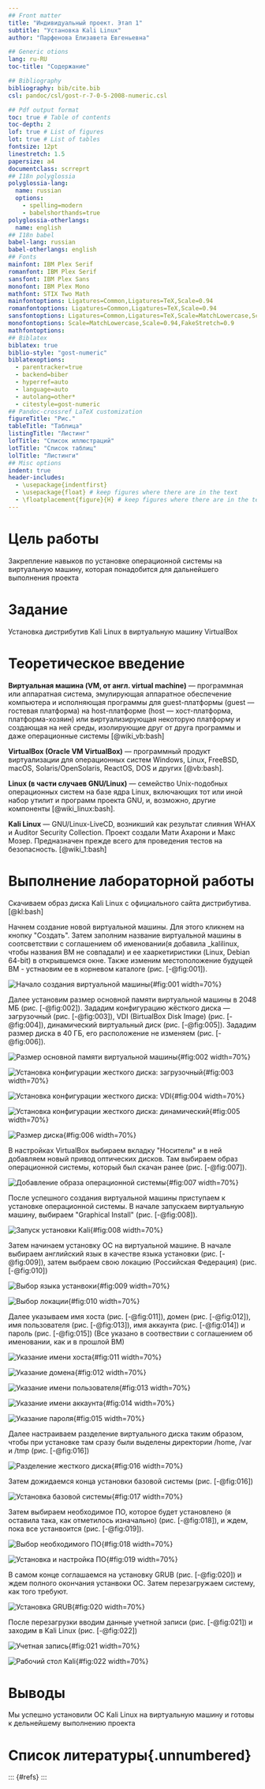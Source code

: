 ```yaml
---
## Front matter
title: "Индивидуальный проект. Этап 1"
subtitle: "Установка Kali Linux"
author: "Парфенова Елизавета Евгеньевна"

## Generic otions
lang: ru-RU
toc-title: "Содержание"

## Bibliography
bibliography: bib/cite.bib
csl: pandoc/csl/gost-r-7-0-5-2008-numeric.csl

## Pdf output format
toc: true # Table of contents
toc-depth: 2
lof: true # List of figures
lot: true # List of tables
fontsize: 12pt
linestretch: 1.5
papersize: a4
documentclass: scrreprt
## I18n polyglossia
polyglossia-lang:
  name: russian
  options:
	- spelling=modern
	- babelshorthands=true
polyglossia-otherlangs:
  name: english
## I18n babel
babel-lang: russian
babel-otherlangs: english
## Fonts
mainfont: IBM Plex Serif
romanfont: IBM Plex Serif
sansfont: IBM Plex Sans
monofont: IBM Plex Mono
mathfont: STIX Two Math
mainfontoptions: Ligatures=Common,Ligatures=TeX,Scale=0.94
romanfontoptions: Ligatures=Common,Ligatures=TeX,Scale=0.94
sansfontoptions: Ligatures=Common,Ligatures=TeX,Scale=MatchLowercase,Scale=0.94
monofontoptions: Scale=MatchLowercase,Scale=0.94,FakeStretch=0.9
mathfontoptions:
## Biblatex
biblatex: true
biblio-style: "gost-numeric"
biblatexoptions:
  - parentracker=true
  - backend=biber
  - hyperref=auto
  - language=auto
  - autolang=other*
  - citestyle=gost-numeric
## Pandoc-crossref LaTeX customization
figureTitle: "Рис."
tableTitle: "Таблица"
listingTitle: "Листинг"
lofTitle: "Список иллюстраций"
lotTitle: "Список таблиц"
lolTitle: "Листинги"
## Misc options
indent: true
header-includes:
  - \usepackage{indentfirst}
  - \usepackage{float} # keep figures where there are in the text
  - \floatplacement{figure}{H} # keep figures where there are in the text
---
```


# Цель работы

Закрепление навыков по установке операционной системы на виртуальную машину, которая понадобится для дальнейшего выполнения проекта

# Задание

Установка дистрибутив Kali Linux в виртуальную машину VirtualBox

# Теоретическое введение

**Виртуальная машина (VM, от англ. virtual machine)** — программная или аппаратная система, эмулирующая аппаратное обеспечение компьютера и исполняющая программы для guest-платформы (guest — гостевая платформа) на host-платформе (host — хост-платформа, платформа-хозяин) или виртуализирующая некоторую платформу и создающая на ней среды, изолирующие друг от друга программы и даже операционные системы [@wiki_vb:bash]

**VirtualBox (Oracle VM VirtualBox)** — программный продукт виртуализации для операционных систем Windows, Linux, FreeBSD, macOS, Solaris/OpenSolaris, ReactOS, DOS и других [@vb:bash].

**Linux (в части случаев GNU/Linux)** — семейство Unix-подобных операционных систем на базе ядра Linux, включающих тот или иной набор утилит и программ проекта GNU, и, возможно, другие компоненты [@wiki_linux:bash]. 

**Kali Linux** — GNU/Linux-LiveCD, возникший как результат слияния WHAX и Auditor Security Collection. Проект создали Мати Ахарони  и Макс Мозер. Предназначен прежде всего для проведения тестов на безопасность. [@wiki_1:bash]


# Выполнение лабораторной работы

Скачиваем образ диска Kali Linux с официального сайта дистрибутива. [@kl:bash]

Начнем создание новой виртуальной машины. Для этого кликнем на кнопку "Создать". Затем заполним название виртуальной машины в соотсветствии с соглашением об именовании(я добавила _kalilinux, чтобы названия ВМ не совпадали) и ее хааркетиристики (Linux, Debian 64-bit) в открывшемся окне. Также изменим местоположение будущей ВМ - устнаовим ее в корневом каталоге (рис. [-@fig:001]). 

![Начало создания виртуальной машины](image/1.png){#fig:001 width=70%}

Далее установим размер основной памяти виртуальной машины в 2048 МБ (рис. [-@fig:002]). Зададим конфигурацию жёсткого диска — загрузочный (рис. [-@fig:003]), VDI (BirtualBox Disk Image) (рис. [-@fig:004]), динамический виртуальный диск (рис. [-@fig:005]). Зададим размер диска в 40 ГБ, его расположение не изменяем (рис. [-@fig:006]).

![Размер основной памяти виртуальной машины](image/2.png){#fig:002 width=70%}

![Установка конфигурации жесткого диска: загрузочный](image/3.png){#fig:003 width=70%}

![Установка конфигурации жесткого диска: VDI](image/4.png){#fig:004 width=70%}

![Установка конфигурации жесткого диска: динамический](image/5.png){#fig:005 width=70%}

![Размер диска](image/6.png){#fig:006 width=70%}

В настройках VirtualBox выбираем вкладку "Носители" и в ней добавляем новый привод оптических дисков. Там выбираем образ операционной системы, который был скачан ранее (рис. [-@fig:007]). 

![Добавление образа операционной системы ](image/7.png){#fig:007 width=70%}

После успешного создания виртуальной машины приступаем к установке операционной системы. В начале запускаем виртуальную машину, выбираем "Graphical Install" (рис. [-@fig:008]). 

![Запуск установки Kali](image/8.png){#fig:008 width=70%}

Затем начинаем установку ОС на виртуальной машине. В начале выбираем английский язык в качестве языка установки (рис. [-@fig:009]), затем выбраем свою локацию (Российская Федерация) (рис. [-@fig:010]) 

![Выбор языка устанвоки](image/9.png){#fig:009 width=70%}

![Выбор локации](image/10.png){#fig:010 width=70%}

Далее указываем имя хоста (рис. [-@fig:011]), домен (рис. [-@fig:012]), имя пользователя (рис. [-@fig:013]), имя аккаунта (рис. [-@fig:014]) и пароль (рис. [-@fig:015]) (Все указано в соотвествии с соглашением об именовании, как и в прошлой ВМ) 

![Указание имени хоста](image/11.png){#fig:011 width=70%}

![Указание домена](image/12.png){#fig:012 width=70%}

![Указание имени пользователя](image/13.png){#fig:013 width=70%}

![Указание имени аккаунта](image/14.png){#fig:014 width=70%}

![Указание пароля](image/15.png){#fig:015 width=70%}

Далее настраиваем разделение виртуального диска таким образом, чтобы при установке там сразу были выделены директории /home, /var и /tmp (рис. [-@fig:016])

![Разделение жесткого диска](image/16.png){#fig:016 width=70%}

Затем дожидаемся конца установки базовой системы (рис. [-@fig:016])

![Установка базовой системы](image/17.png){#fig:017 width=70%}

Затем выбираем необходимое ПО, которое будет установлено (я оставила така, как отметилось изначально) (рис. [-@fig:018]), и ждем, пока все устанвоится (рис. [-@fig:019]). 

![Выбор необходимого ПО](image/18.png){#fig:018 width=70%}

![Установка и настройка ПО](image/19.png){#fig:019 width=70%}

В самом конце соглашаемся на установку GRUB (рис. [-@fig:020]) и ждем полного окончания устанвоки ОС. Затем перезагружаем систему, как того требуют. 

![Установка GRUB](image/19.png){#fig:020 width=70%}

После перезагрузки вводим данные учетной записи (рис. [-@fig:021]) и заходим в Kali Linux (рис. [-@fig:022])

![Учетная запись](image/21.png){#fig:021 width=70%}

![Рабочий стол Kali](image/22.png){#fig:022 width=70%}


# Выводы

Мы успешно установили ОС Kali Linux на виртуальную машину и готовы к дельнейшему выполнению проекта

# Список литературы{.unnumbered}

::: {#refs}
:::
